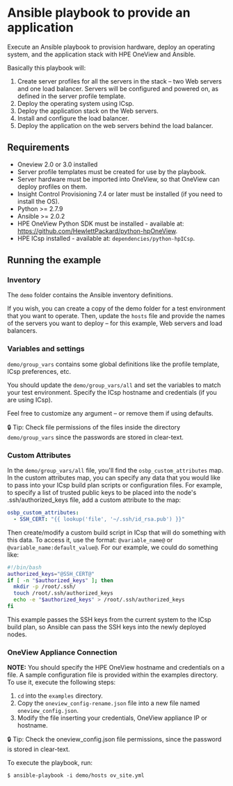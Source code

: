 # Ansible playbook to provide an application

Execute an Ansible playbook to provision hardware, deploy an operating system, and the application stack with HPE OneView and Ansible.

Basically this playbook will:

1. Create server profiles for all the servers in the stack – two Web servers and one load balancer. Servers will be configured and powered on, as defined in the server profile template.
2. Deploy the operating system using ICsp.
3. Deploy the application stack on the Web servers.
4. Install and configure the load balancer.
5. Deploy the application on the web servers behind the load balancer.

## Requirements

- Oneview 2.0 or 3.0 installed
- Server profile templates must be created for use by the playbook.
- Server hardware must be imported into OneView, so that OneView can deploy profiles on them.
- Insight Control Provisioning 7.4 or later must be installed (if you need to install the OS).
- Python >= 2.7.9
- Ansible >= 2.0.2
- HPE OneView Python SDK must be installed - available at: https://github.com/HewlettPackard/python-hpOneView.
- HPE ICsp installed - available at: `dependencies/python-hpICsp`.

## Running the example

### Inventory

The `demo` folder contains the Ansible inventory definitions.

If you wish, you can create a copy of the demo folder for a test environment that you want to operate.
Then, update the `hosts` file and provide the names of the servers you want to deploy – for this example, Web servers and load balancers.

### Variables and settings

`demo/group_vars` contains some global definitions like the profile template, ICsp preferences, etc.

You should update the `demo/group_vars/all` and set the variables to match your test environment. Specify the ICsp hostname and credentials (if you are using ICsp).

Feel free to customize any argument – or remove them if using defaults.

:lock: Tip: Check file permissions of the files inside the directory `demo/group_vars` since the passwords are stored in clear-text.

### Custom Attributes

In the `demo/group_vars/all` file, you'll find the `osbp_custom_attributes` map. In the custom attributes map, you can specify any data that you would like to pass into your ICsp build plan scripts or configuration files. For example, to specify a list of trusted public keys to be placed into the node's .ssh/authorized_keys file, add a custom attribute to the map:

```yaml
osbp_custom_attributes:
  - SSH_CERT: "{{ lookup('file', '~/.ssh/id_rsa.pub') }}"
```

Then create/modify a custom build script in ICsp that will do something with this data. To access it, use the format: `@variable_name@` or `@variable_name:default_value@`. For our example, we could do something like:

```bash
#!/bin/bash
authorized_keys="@SSH_CERT@"
if [ -n "$authorized_keys" ]; then
  mkdir -p /root/.ssh/
  touch /root/.ssh/authorized_keys
  echo -e "$authorized_keys" > /root/.ssh/authorized_keys
fi
```

This example passes the SSH keys from the current system to the ICsp build plan, so Ansible can pass the SSH keys into the newly deployed nodes.

### OneView Appliance Connection

**NOTE:** You should specify the HPE OneView hostname and credentials on a file. A sample configuration file is provided within the examples directory. To use it, execute the following steps:

1. `cd` into the `examples` directory.
2. Copy the `oneview_config-rename.json` file into a new file named `oneview_config.json`.
3. Modify the file inserting your credentials, OneView appliance IP or hostname.

:lock: Tip: Check the oneview_config.json file permissions, since the password is stored in clear-text.

To execute the playbook, run:

```$ ansible-playbook -i demo/hosts ov_site.yml```
